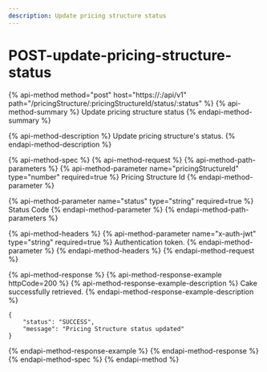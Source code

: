 ```yaml
---
description: Update pricing structure status
---
```


# POST-update-pricing-structure-status

{% api-method method="post" host="https://<host>:<port>/api/v1" path="/pricingStructure/:pricingStructureId/status/:status" %}
{% api-method-summary %}
Update pricing structure status
{% endapi-method-summary %}

{% api-method-description %}
Update pricing structure's status.
{% endapi-method-description %}

{% api-method-spec %}
{% api-method-request %}
{% api-method-path-parameters %}
{% api-method-parameter name="pricingStructureId" type="number" required=true %}
Pricing Structure Id
{% endapi-method-parameter %}

{% api-method-parameter name="status" type="string" required=true %}
Status Code
{% endapi-method-parameter %}
{% endapi-method-path-parameters %}

{% api-method-headers %}
{% api-method-parameter name="x-auth-jwt" type="string" required=true %}
Authentication token.
{% endapi-method-parameter %}
{% endapi-method-headers %}
{% endapi-method-request %}

{% api-method-response %}
{% api-method-response-example httpCode=200 %}
{% api-method-response-example-description %}
Cake successfully retrieved.
{% endapi-method-response-example-description %}

```
{
    "status": "SUCCESS",
    "message": "Pricing Structure status updated"
}
```
{% endapi-method-response-example %}
{% endapi-method-response %}
{% endapi-method-spec %}
{% endapi-method %}



